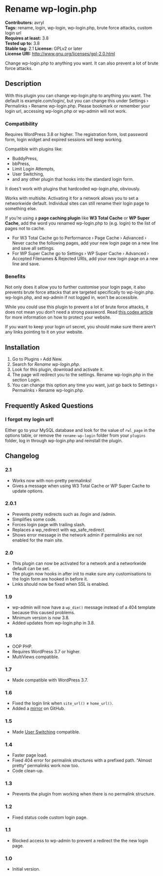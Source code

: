 # Rename wp-login.php

**Contributors:** avryl  
**Tags:** rename, login, wp-login, wp-login.php, brute force attacks, custom login url  
**Requires at least:** 3.8  
**Tested up to:** 3.8  
**Stable tag:** 2.1 
**License:** GPLv2 or later  
**License URI:** http://www.gnu.org/licenses/gpl-2.0.html

Change wp-login.php to anything you want. It can also prevent a lot of brute force attacks.

## Description

With this plugin you can change wp-login.php to anything you want. The default is example.com/login/, but you can change this under Settings › Permalinks › Rename wp-login.php.
Please bookmark or remember your login url, accessing wp-login.php or wp-admin will not work.

### Compatibility

Requires WordPress 3.8 or higher. The registration form, lost password form, login widget and expired sessions will keep working.

Compatible with plugins like:

* BuddyPress,
* bbPress,
* Limit Login Attempts,
* User Switching,
* and any other plugin that hooks into the standard login form.

It does’t work with plugins that hardcoded wp-login.php, obviously.

Works with multisite. Activating it for a network allows you to set a networkwide default. Individual sites can still rename their login page to something else.

If you’re using a **page caching plugin** like **W3 Total Cache** or **WP Super Cache**, add the word you renamed wp-login.php to (e.g. login) to the list of pages not to cache.

* For W3 Total Cache go to Performance › Page Cache › Advanced › Never cache the following pages, add your new login page on a new line and save all settings.
* For WP Super Cache go to Settings › WP Super Cache › Advanced › Accepted Filenames & Rejected URIs, add your new login page on a new line and save.

### Benefits

Not only does it allow you to further customise your login page, it also prevents brute force attacks that are targeted specifically to wp-login.php. wp-login.php, and wp-admin if not logged in, won't be accessible.

While you could use this plugin to prevent a lot of brute force attacks, it does not mean you don’t need a strong password. Read [this codex article](http://codex.wordpress.org/Brute_Force_Attacks) for more information on how to protect your website.

If you want to keep your login url secret, you should make sure there aren’t any links pointing to it on your website.

## Installation

1. Go to Plugins › Add New.
2. Search for *Rename wp-login.php*.
3. Look for this plugin, download and activate it.
4. The page will redirect you to the settings. Rename wp-login.php in the section Login.
5. You can change this option any time you want, just go back to Settings › Permalinks › Rename wp-login.php.

## Frequently Asked Questions

### I forgot my login url!

Either go to your MySQL database and look for the value of `rwl_page` in the options table, or remove the `rename-wp-login` folder from your `plugins` folder, log in through wp-login.php and reinstall the plugin.

## Changelog

### 2.1

* Works now with non-pretty permalinks!
* Gives a message when using W3 Total Cache or WP Super Cache to update options.

### 2.0.1

* Prevents pretty redirects such as /login and /admin.
* Simplifies some code.
* Forces login page with trailing slash.
* Replaces a wp_redirect with wp_safe_redirect.
* Shows error message in the network admin if permalinks are not enabled for the main site.

### 2.0

* This plugin can now be activated for a network and a networkwide default can be set.
* The plugin now hooks in after init to make sure any customisations to the login form are hooked in before it.
* Links should now be fixed when SSL is enabled.

### 1.9

* wp-admin will now have a `wp_die()` message instead of a 404 template because this caused problems.
* Minimum version is now 3.8.
* Added updates from wp-login.php in 3.8.

### 1.8

* OOP PHP.
* Requires WordPress 3.7 or higher.
* MultiViews compatible.

### 1.7

* Made compatible with WordPress 3.7.

### 1.6

* Fixed the login link when `site_url()` ≠ `home_url()`.
* Added a [mirror](https://github.com/avryl/rename-wp-login) on GitHub.

### 1.5

* Made [User Switching](http://wordpress.org/plugins/user-switching/) compatible.

### 1.4

* Faster page load.
* Fixed 404 error for permalink structures with a prefixed path. “Almost pretty” permalinks work now too.
* Code clean-up.

### 1.3

* Prevents the plugin from working when there is no permalink structure.

### 1.2

* Fixed status code custom login page.

### 1.1

* Blocked access to wp-admin to prevent a redirect the the new login page.

### 1.0

* Initial version.
